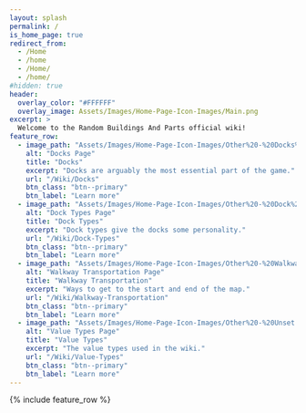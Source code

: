 ```yaml
---
layout: splash
permalink: /
is_home_page: true
redirect_from:
  - /Home
  - /home
  - /Home/
  - /home/
#hidden: true
header:
  overlay_color: "#FFFFFF"
  overlay_image: Assets/Images/Home-Page-Icon-Images/Main.png
excerpt: >
  Welcome to the Random Buildings And Parts official wiki!
feature_row:
  - image_path: "Assets/Images/Home-Page-Icon-Images/Other%20-%20Docks%20Page.png"
    alt: "Docks Page"
    title: "Docks"
    excerpt: "Docks are arguably the most essential part of the game."
    url: "/Wiki/Docks"
    btn_class: "btn--primary"
    btn_label: "Learn more"
  - image_path: "Assets/Images/Home-Page-Icon-Images/Other%20-%20Dock%20Types%20Page.png"
    alt: "Dock Types Page"
    title: "Dock Types"
    excerpt: "Dock types give the docks some personality."
    url: "/Wiki/Dock-Types"
    btn_class: "btn--primary"
    btn_label: "Learn more"
  - image_path: "Assets/Images/Home-Page-Icon-Images/Other%20-%20Walkway%20Transportation%20Page.png"
    alt: "Walkway Transportation Page"
    title: "Walkway Transportation"
    excerpt: "Ways to get to the start and end of the map."
    url: "/Wiki/Walkway-Transportation"
    btn_class: "btn--primary"
    btn_label: "Learn more" 
  - image_path: "Assets/Images/Home-Page-Icon-Images/Other%20-%20Unset.png"
    alt: "Value Types Page"
    title: "Value Types"
    excerpt: "The value types used in the wiki."
    url: "/Wiki/Value-Types"
    btn_class: "btn--primary"
    btn_label: "Learn more"
---
```


{% include feature_row %}
